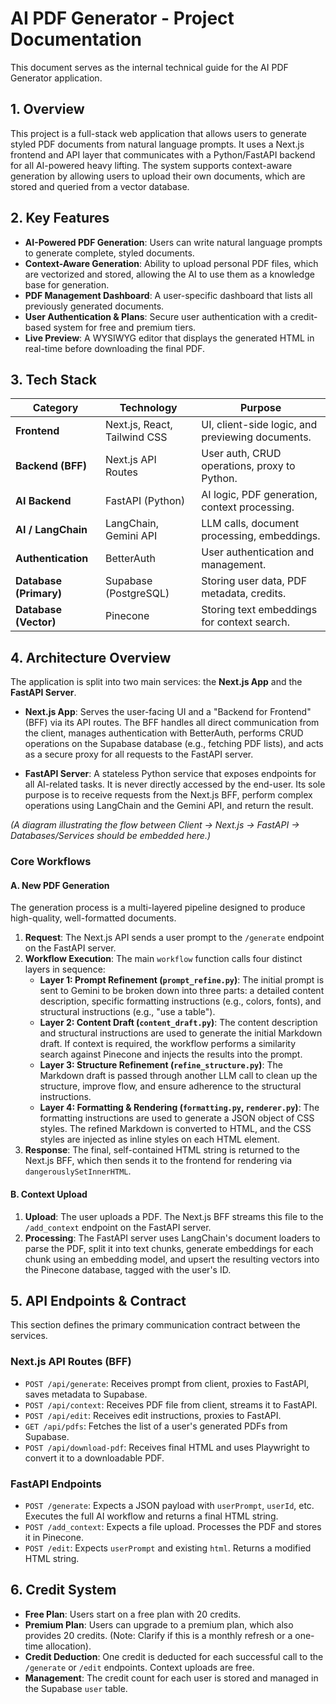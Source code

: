# AI PDF Generator - Project Documentation

This document serves as the internal technical guide for the AI PDF Generator application.

## 1. Overview

This project is a full-stack web application that allows users to generate styled PDF documents from natural language prompts. It uses a Next.js frontend and API layer that communicates with a Python/FastAPI backend for all AI-powered heavy lifting. The system supports context-aware generation by allowing users to upload their own documents, which are stored and queried from a vector database.

## 2. Key Features

* **AI-Powered PDF Generation**: Users can write natural language prompts to generate complete, styled documents.
* **Context-Aware Generation**: Ability to upload personal PDF files, which are vectorized and stored, allowing the AI to use them as a knowledge base for generation.
* **PDF Management Dashboard**: A user-specific dashboard that lists all previously generated documents.
* **User Authentication & Plans**: Secure user authentication with a credit-based system for free and premium tiers.
* **Live Preview**: A WYSIWYG editor that displays the generated HTML in real-time before downloading the final PDF.

## 3. Tech Stack

| Category              | Technology             | Purpose                                        |
| --------------------- | ---------------------- | ---------------------------------------------- |
| **Frontend** | Next.js, React, Tailwind CSS | UI, client-side logic, and previewing documents. |
| **Backend (BFF)** | Next.js API Routes     | User auth, CRUD operations, proxy to Python.   |
| **AI Backend** | FastAPI (Python)       | AI logic, PDF generation, context processing.  |
| **AI / LangChain** | LangChain, Gemini API  | LLM calls, document processing, embeddings.    |
| **Authentication** | BetterAuth             | User authentication and management.            |
| **Database (Primary)**| Supabase (PostgreSQL)  | Storing user data, PDF metadata, credits.      |
| **Database (Vector)** | Pinecone               | Storing text embeddings for context search.    |

## 4. Architecture Overview

The application is split into two main services: the **Next.js App** and the **FastAPI Server**.

* **Next.js App**: Serves the user-facing UI and a "Backend for Frontend" (BFF) via its API routes. The BFF handles all direct communication from the client, manages authentication with BetterAuth, performs CRUD operations on the Supabase database (e.g., fetching PDF lists), and acts as a secure proxy for all requests to the FastAPI server.

* **FastAPI Server**: A stateless Python service that exposes endpoints for all AI-related tasks. It is never directly accessed by the end-user. Its sole purpose is to receive requests from the Next.js BFF, perform complex operations using LangChain and the Gemini API, and return the result.

*(A diagram illustrating the flow between Client -> Next.js -> FastAPI -> Databases/Services should be embedded here.)*

### Core Workflows

#### A. New PDF Generation

The generation process is a multi-layered pipeline designed to produce high-quality, well-formatted documents.

1.  **Request**: The Next.js API sends a user prompt to the `/generate` endpoint on the FastAPI server.
2.  **Workflow Execution**: The main `workflow` function calls four distinct layers in sequence:
    * **Layer 1: Prompt Refinement (`prompt_refine.py`)**: The initial prompt is sent to Gemini to be broken down into three parts: a detailed content description, specific formatting instructions (e.g., colors, fonts), and structural instructions (e.g., "use a table").
    * **Layer 2: Content Draft (`content_draft.py`)**: The content description and structural instructions are used to generate the initial Markdown draft. If context is required, the workflow performs a similarity search against Pinecone and injects the results into the prompt.
    * **Layer 3: Structure Refinement (`refine_structure.py`)**: The Markdown draft is passed through another LLM call to clean up the structure, improve flow, and ensure adherence to the structural instructions.
    * **Layer 4: Formatting & Rendering (`formatting.py`, `renderer.py`)**: The formatting instructions are used to generate a JSON object of CSS styles. The refined Markdown is converted to HTML, and the CSS styles are injected as inline styles on each HTML element.
3.  **Response**: The final, self-contained HTML string is returned to the Next.js BFF, which then sends it to the frontend for rendering via `dangerouslySetInnerHTML`.

#### B. Context Upload

1.  **Upload**: The user uploads a PDF. The Next.js BFF streams this file to the `/add_context` endpoint on the FastAPI server.
2.  **Processing**: The FastAPI server uses LangChain's document loaders to parse the PDF, split it into text chunks, generate embeddings for each chunk using an embedding model, and upsert the resulting vectors into the Pinecone database, tagged with the user's ID.

## 5. API Endpoints & Contract

This section defines the primary communication contract between the services.

### Next.js API Routes (BFF)

* `POST /api/generate`: Receives prompt from client, proxies to FastAPI, saves metadata to Supabase.
* `POST /api/context`: Receives PDF file from client, streams it to FastAPI.
* `POST /api/edit`: Receives edit instructions, proxies to FastAPI.
* `GET /api/pdfs`: Fetches the list of a user's generated PDFs from Supabase.
* `POST /api/download-pdf`: Receives final HTML and uses Playwright to convert it to a downloadable PDF.

### FastAPI Endpoints

* `POST /generate`: Expects a JSON payload with `userPrompt`, `userId`, etc. Executes the full AI workflow and returns a final HTML string.
* `POST /add_context`: Expects a file upload. Processes the PDF and stores it in Pinecone.
* `POST /edit`: Expects `userPrompt` and existing `html`. Returns a modified HTML string.

## 6. Credit System

* **Free Plan**: Users start on a free plan with 20 credits.
* **Premium Plan**: Users can upgrade to a premium plan, which also provides 20 credits. (Note: Clarify if this is a monthly refresh or a one-time allocation).
* **Credit Deduction**: One credit is deducted for each successful call to the `/generate` or `/edit` endpoints. Context uploads are free.
* **Management**: The credit count for each user is stored and managed in the Supabase `user` table. 

